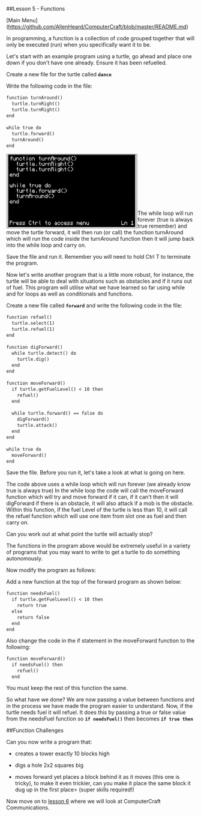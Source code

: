 ##Lesson 5 - Functions

[Main Menu] (https://github.com/AllenHeard/ComputerCraft/blob/master/README.md)

In programming, a function is a collection of code grouped together that will only be executed (run) when you specifically want it to be.

Let's start with an example program using a turtle, go ahead and place one down if you don't have one already. Ensure it has been refuelled.

Create a new file for the turtle called **```dance```**

Write the following code in the file:

```
function turnAround()
  turtle.turnRight()
  turtle.turnRight()
end

while true do
  turtle.forward()
  turnAround()
end
```
<a href="Dance"><img src="https://github.com/AllenHeard/ComputerCraft/blob/master/Screenshots/Lesson%205%20Images/dance.png" align="left" height="200" width="350" ></a><br><br><br><br><br><br><br><br>

The while loop will run forever (true is always true remember) and move the turtle forward, it will then run (or call) the function turnAround which will run the code inside the turnAround function then it will jump back into the while loop and carry on.

Save the file and run it. Remember you will need to hold Ctrl T to terminate the program.

Now let's write another program that is a little more robust, for instance, the turtle will be able to deal with situations such as obstacles and if it runs out of fuel. This program will utilise what we have learned so far using while and for loops as well as conditionals and functions.

Create a new file called **```forward```** and write the following code in the file:

```
function refuel()
  turtle.select(1)
  turtle.refuel(1)
end

function digForward()
  while turtle.detect() do
    turtle.dig()
  end
end

function moveForward()
  if turtle.getFuelLevel() < 10 then
    refuel()
  end

  while turtle.forward() == false do
    digForward()
    turtle.attack()
  end
end

while true do
  moveForward()
end
```

Save the file. Before you run it, let's take a look at what is going on here.

The code above uses a while loop which will run forever (we already know true is always true)
In the while loop the code will call the moveForward function which will try and move forward if it can, if it can't then it will digForward if there is an obstacle, it will also attack if a mob is the obstacle. Within this function, if the fuel Level of the turtle is less than 10, it will call the refuel function which will use one item from slot one as fuel and then carry on. 

Can you work out at what point the turtle will actually stop?

The functions in the program above would be extremely useful in a variety of programs that you may want to write to get a turtle to do something autonomously. 

Now modify the program as follows:

Add a new function at the top of the forward program as shown below:

```
function needsFuel()
  if turtle.getFuelLevel() < 10 then
    return true
  else
    return false
  end
end
```

Also change the code in the if statement in the moveForward function to the following:

```
function moveForward()
  if needsFuel() then
    refuel()
  end
``` 
You must keep the rest of this function the same.

So what have we done? We are now passing a value between functions and in the process we have made the program easier to understand. Now, if the turtle needs fuel it will refuel. It does this by passing a true or false value from the needsFuel function so **```if needsFuel()```** then becomes **```if true then```**

##Function Challenges

Can you now write a program that:

  - creates a tower exactly 10 blocks high

  - digs a hole 2x2 squares big
  
  - moves forward yet places a block behind it as it moves (this one is tricky), to make it even trickier, can you      make it place the same block it dug up in the first place> (super skills required!)


Now move on to [lesson 6](https://github.com/AllenHeard/ComputerCraft/blob/master/Lessons/Lesson%206.MD) where we will look at ComputerCraft Communications.
